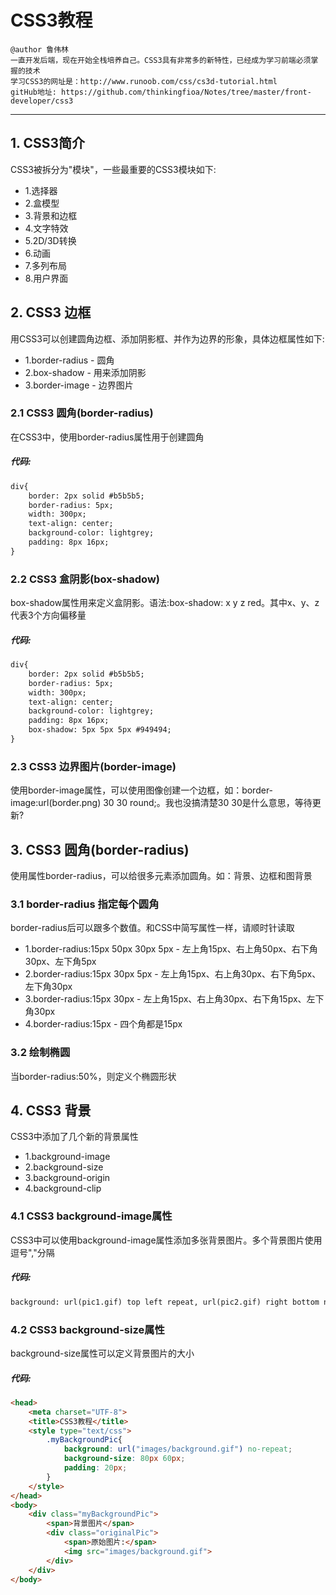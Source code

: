 # CSS3教程
```
@author 鲁伟林
一直开发后端，现在开始全栈培养自己。CSS3具有非常多的新特性，已经成为学习前端必须掌握的技术
学习CSS3的网址是：http://www.runoob.com/css/cs3d-tutorial.html
gitHub地址: https://github.com/thinkingfioa/Notes/tree/master/front-developer/css3
```
---

## 1. CSS3简介
CSS3被拆分为"模块"，一些最重要的CSS3模块如下:

- 1.选择器
- 2.盒模型
- 3.背景和边框
- 4.文字特效
- 5.2D/3D转换
- 6.动画
- 7.多列布局
- 8.用户界面

## 2. CSS3 边框
用CSS3可以创建圆角边框、添加阴影框、并作为边界的形象，具体边框属性如下:

- 1.border-radius - 圆角
- 2.box-shadow - 用来添加阴影
- 3.border-image - 边界图片

### 2.1 CSS3 圆角(border-radius)
在CSS3中，使用border-radius属性用于创建圆角
##### 代码:
```html
div{
	border: 2px solid #b5b5b5;
	border-radius: 5px;
	width: 300px;
	text-align: center;
	background-color: lightgrey;
	padding: 8px 16px;
}
```

### 2.2 CSS3 盒阴影(box-shadow)
box-shadow属性用来定义盒阴影。语法:box-shadow: x y z red。其中x、y、z代表3个方向偏移量
##### 代码:
```html
div{
	border: 2px solid #b5b5b5;
	border-radius: 5px;
	width: 300px;
	text-align: center;
	background-color: lightgrey;
	padding: 8px 16px;
	box-shadow: 5px 5px 5px #949494;
}
```

### 2.3 CSS3 边界图片(border-image)
使用border-image属性，可以使用图像创建一个边框，如：border-image:url(border.png) 30 30 round;。我也没搞清楚30 30是什么意思，等待更新?

## 3. CSS3 圆角(border-radius)
使用属性border-radius，可以给很多元素添加圆角。如：背景、边框和图背景

### 3.1 border-radius 指定每个圆角
border-radius后可以跟多个数值。和CSS中简写属性一样，请顺时针读取

- 1.border-radius:15px 50px 30px 5px - 左上角15px、右上角50px、右下角30px、左下角5px
- 2.border-radius:15px 30px 5px - 左上角15px、右上角30px、右下角5px、左下角30px
- 3.border-radius:15px 30px - 左上角15px、右上角30px、右下角15px、左下角30px
- 4.border-radius:15px - 四个角都是15px

### 3.2 绘制椭圆
当border-radius:50%，则定义个椭圆形状

## 4. CSS3 背景
CSS3中添加了几个新的背景属性

- 1.background-image
- 2.background-size
- 3.background-origin
- 4.background-clip

### 4.1 CSS3 background-image属性
CSS3中可以使用background-image属性添加多张背景图片。多个背景图片使用逗号","分隔
##### 代码:
```html
background: url(pic1.gif) top left repeat, url(pic2.gif) right bottom no-repeat;
```

### 4.2 CSS3 background-size属性
background-size属性可以定义背景图片的大小
##### 代码:
```html
<head>
    <meta charset="UTF-8">
    <title>CSS3教程</title>
    <style type="text/css">
        .myBackgroundPic{
            background: url("images/background.gif") no-repeat;
            background-size: 80px 60px;
            padding: 20px;
        }
    </style>
</head>
<body>
    <div class="myBackgroundPic">
        <span>背景图片</span>
        <div class="originalPic">
            <span>原始图片:</span>
            <img src="images/background.gif">
        </div>
    </div>
</body>
```


























